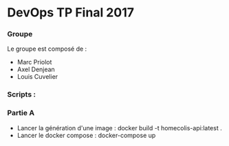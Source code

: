 DevOps TP Final 2017
====================

### Groupe
Le groupe est composé de :
  - Marc Priolot
  - Axel Denjean
  - Louis Cuvelier
  
### Scripts :

### Partie A
- Lancer la génération d'une image : docker build -t homecolis-api:latest .
- Lancer le docker compose : docker-compose up

